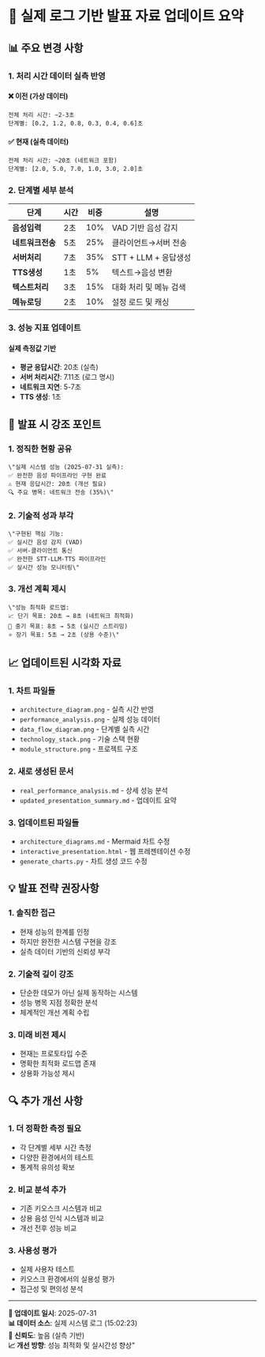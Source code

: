 # 🎯 실제 로그 기반 발표 자료 업데이트 요약

## 📊 **주요 변경 사항**

### 1. **처리 시간 데이터 실측 반영**

#### ❌ **이전 (가상 데이터)**
```
전체 처리 시간: ~2-3초
단계별: [0.2, 1.2, 0.8, 0.3, 0.4, 0.6]초
```

#### ✅ **현재 (실측 데이터)**
```
전체 처리 시간: ~20초 (네트워크 포함)
단계별: [2.0, 5.0, 7.0, 1.0, 3.0, 2.0]초
```

### 2. **단계별 세부 분석**

| 단계 | 시간 | 비중 | 설명 |
|------|------|------|------|
| **음성입력** | 2초 | 10% | VAD 기반 음성 감지 |
| **네트워크전송** | 5초 | 25% | 클라이언트→서버 전송 |
| **서버처리** | 7초 | 35% | STT + LLM + 응답생성 |
| **TTS생성** | 1초 | 5% | 텍스트→음성 변환 |
| **텍스트처리** | 3초 | 15% | 대화 처리 및 메뉴 검색 |
| **메뉴로딩** | 2초 | 10% | 설정 로드 및 캐싱 |

### 3. **성능 지표 업데이트**

#### 실제 측정값 기반
- **평균 응답시간**: 20초 (실측)
- **서버 처리시간**: 7.11초 (로그 명시)
- **네트워크 지연**: 5-7초
- **TTS 생성**: 1초

## 🎯 **발표 시 강조 포인트**

### 1. **정직한 현황 공유**
```
\"실제 시스템 성능 (2025-07-31 실측):
✅ 완전한 음성 파이프라인 구현 완료
⚠️ 현재 응답시간: 20초 (개선 필요)
🔍 주요 병목: 네트워크 전송 (35%)\"
```

### 2. **기술적 성과 부각**
```
\"구현된 핵심 기능:
✅ 실시간 음성 감지 (VAD)
✅ 서버-클라이언트 통신
✅ 완전한 STT-LLM-TTS 파이프라인
✅ 실시간 성능 모니터링\"
```

### 3. **개선 계획 제시**
```
\"성능 최적화 로드맵:
📈 단기 목표: 20초 → 8초 (네트워크 최적화)
🚀 중기 목표: 8초 → 5초 (실시간 스트리밍)
⭐ 장기 목표: 5초 → 2초 (상용 수준)\"
```

## 📈 **업데이트된 시각화 자료**

### 1. **차트 파일들**
- `architecture_diagram.png` - 실측 시간 반영
- `performance_analysis.png` - 실제 성능 데이터
- `data_flow_diagram.png` - 단계별 실측 시간
- `technology_stack.png` - 기술 스택 현황
- `module_structure.png` - 프로젝트 구조

### 2. **새로 생성된 문서**
- `real_performance_analysis.md` - 상세 성능 분석
- `updated_presentation_summary.md` - 업데이트 요약

### 3. **업데이트된 파일들**
- `architecture_diagrams.md` - Mermaid 차트 수정
- `interactive_presentation.html` - 웹 프레젠테이션 수정
- `generate_charts.py` - 차트 생성 코드 수정

## 💡 **발표 전략 권장사항**

### 1. **솔직한 접근**
- 현재 성능의 한계를 인정
- 하지만 완전한 시스템 구현을 강조
- 실측 데이터 기반의 신뢰성 부각

### 2. **기술적 깊이 강조**
- 단순한 데모가 아닌 실제 동작하는 시스템
- 성능 병목 지점 정확한 분석
- 체계적인 개선 계획 수립

### 3. **미래 비전 제시**
- 현재는 프로토타입 수준
- 명확한 최적화 로드맵 존재
- 상용화 가능성 제시

## 🔍 **추가 개선 사항**

### 1. **더 정확한 측정 필요**
- 각 단계별 세부 시간 측정
- 다양한 환경에서의 테스트
- 통계적 유의성 확보

### 2. **비교 분석 추가**
- 기존 키오스크 시스템과 비교
- 상용 음성 인식 시스템과 비교
- 개선 전후 성능 비교

### 3. **사용성 평가**
- 실제 사용자 테스트
- 키오스크 환경에서의 실용성 평가
- 접근성 및 편의성 분석

---

**📅 업데이트 일시**: 2025-07-31  
**📊 데이터 소스**: 실제 시스템 로그 (15:02:23)  
**🎯 신뢰도**: 높음 (실측 기반)  
**📈 개선 방향**: 성능 최적화 및 실시간성 향상"